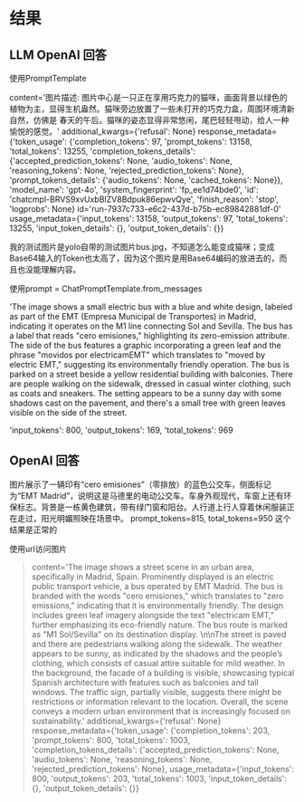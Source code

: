 # 结果

## LLM OpenAI 回答

使用PromptTemplate

content='图片描述: 图片中心是一只正在享用巧克力的猫咪，画面背景以绿色的植物为主，显得生机盎然。猫咪旁边放置了一些未打开的巧克力盒，周围环境清新自然，仿佛是
春天的午后。猫咪的姿态显得非常悠闲，尾巴轻轻甩动，给人一种愉悦的感觉。' additional_kwargs={'refusal': None} response_metadata={'token_usage': {'completion_tokens': 97, 'prompt_tokens': 13158, 'total_tokens': 13255, 'completion_tokens_details': {'accepted_prediction_tokens': None, 'audio_tokens': None, 'reasoning_tokens': None, 'rejected_prediction_tokens': None}, 'prompt_tokens_details': {'audio_tokens': None, 'cached_tokens': None}}, 'model_name': 'gpt-4o', 'system_fingerprint': 'fp_ee1d74bde0', 'id': 'chatcmpl-BRVS9xvUxbBIZV8Bdpuk86epwvQye', 'finish_reason': 'stop', 'logprobs': None} id='run-7937c733-e6c2-437d-b75b-ec89842881df-0' usage_metadata={'input_tokens': 13158, 'output_tokens': 97, 'total_tokens': 13255, 'input_token_details': {}, 'output_token_details': 
{}}

我的测试图片是yolo自带的测试图片bus.jpg，不知道怎么能变成猫咪；变成Base64输入的Token也太高了，因为这个图片是用Base64编码的放进去的，而且也没能理解内容。

使用prompt = ChatPromptTemplate.from_messages

'The image shows a small electric bus with a blue and white design, labeled as part of the EMT (Empresa Municipal de Transportes) in Madrid, indicating it operates on the M1 line connecting Sol and Sevilla. The bus has a label that reads "cero emisiones," highlighting its zero-emission attribute. The 
side of the bus features a graphic incorporating a green leaf and the phrase "movidos por electricamEMT" which translates to "moved by electric EMT," suggesting its environmentally friendly operation. The bus is parked on a street beside a yellow residential building with balconies. There are people walking on the sidewalk, dressed in casual winter clothing, such as coats and sneakers. The setting appears to be a sunny day with some shadows cast on the pavement, and there\'s a small tree with green leaves visible on the side of the street.

'input_tokens': 800, 'output_tokens': 169, 'total_tokens': 969


## OpenAI 回答
图片展示了一辆印有“cero emisiones”（零排放）的蓝色公交车，侧面标记为“EMT Madrid”，说明这是马德里的电动公交车。车身外观现代，车窗上还有环保标志。背景是一栋黄色建筑，带有绿门窗和阳台。人行道上行人穿着休闲服装正在走过，阳光明媚照映在场景中。
prompt_tokens=815, total_tokens=950
这个结果是正常的

使用url访问图片

>content='The image shows a street scene in an urban area, specifically in Madrid, Spain. Prominently displayed is an electric public transport vehicle, a bus operated by EMT Madrid. The bus is branded with the words "cero emisiones," which translates to "zero emissions," indicating that it is environmentally friendly. The design includes green leaf imagery alongside the text "electricam EMT," further emphasizing its eco-friendly nature. The bus route is marked as "M1 Sol/Sevilla" on its destination display. \n\nThe street is paved and there are pedestrians walking along the sidewalk. The weather appears to be sunny, as indicated by the shadows and the people’s clothing, which consists of casual attire suitable for mild weather. In the 
background, the facade of a building is visible, showcasing typical Spanish architecture with features such as balconies and tall windows. The traffic sign, partially visible, suggests there might be restrictions or information relevant to the location. Overall, the scene conveys a modern urban environment that is increasingly focused on sustainability.' additional_kwargs={'refusal': None} response_metadata={'token_usage': {'completion_tokens': 203, 'prompt_tokens': 800, 'total_tokens': 1003, 'completion_tokens_details': {'accepted_prediction_tokens': None, 'audio_tokens': None, 'reasoning_tokens': None, 'rejected_prediction_tokens': None}, 
usage_metadata={'input_tokens': 800, 'output_tokens': 203, 'total_tokens': 1003, 'input_token_details': {}, 'output_token_details': {}}